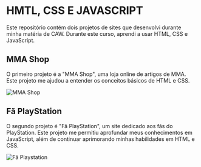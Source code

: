 # HMTL, CSS E JAVASCRIPT

Este repositório contém dois projetos de sites que desenvolvi durante minha matéria de CAW. Durante este curso, aprendi a usar HTML, CSS e JavaScript.

## MMA Shop

O primeiro projeto é a "MMA Shop", uma loja online de artigos de MMA. Este projeto me ajudou a entender os conceitos básicos de HTML e CSS.

<img src="https://i.imgur.com/piCJOeR.png" alt="MMA Shop">

## Fã PlayStation

O segundo projeto é "Fã PlayStation", um site dedicado aos fãs do PlayStation. Este projeto me permitiu aprofundar meus conhecimentos em JavaScript, além de continuar aprimorando minhas habilidades em HTML e CSS.

<img src="https://i.imgur.com/REgWSpn.png" alt="Fã Playstation">
